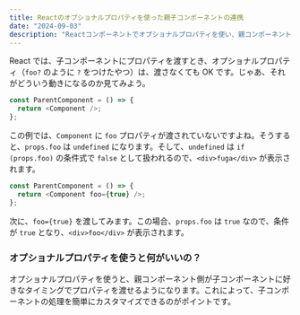 ```yaml
---
title: Reactのオプショナルプロパティを使った親子コンポーネントの連携
date: "2024-09-03"
description: "Reactコンポーネントでオプショナルプロパティを使い、親コンポーネントから柔軟にプロパティを渡す方法を解説します。"
---
```


React では、子コンポーネントにプロパティを渡すとき、オプショナルプロパティ（`foo?` のように `?` をつけたやつ）は、渡さなくても OK です。じゃあ、それがどういう動きになるのか見てみよう。

```typescript
const ParentComponent = () => {
  return <Component />;
};
```

この例では、`Component` に `foo` プロパティが渡されていないですよね。そうすると、`props.foo` は `undefined` になります。そして、`undefined` は `if (props.foo)` の条件式で `false` として扱われるので、`<div>fuga</div>` が表示されます。

```typescript
const ParentComponent = () => {
  return <Component foo={true} />;
};
```

次に、`foo={true}` を渡してみます。この場合、`props.foo` は `true` なので、条件が `true` となり、`<div>foo</div>` が表示されます。

### オプショナルプロパティを使うと何がいいの？

オプショナルプロパティを使うと、親コンポーネント側が子コンポーネントに好きなタイミングでプロパティを渡せるようになります。これによって、子コンポーネントの処理を簡単にカスタマイズできるのがポイントです。
